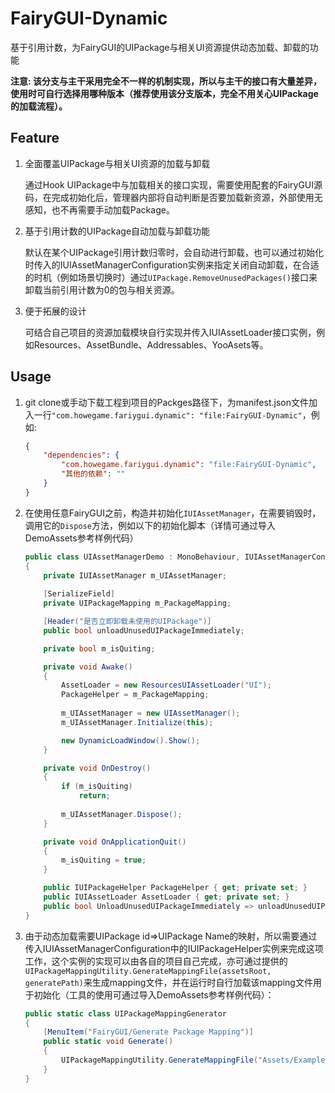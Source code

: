 # FairyGUI-Dynamic
基于引用计数，为FairyGUI的UIPackage与相关UI资源提供动态加载、卸载的功能

**注意: 该分支与主干采用完全不一样的机制实现，所以与主干的接口有大量差异，使用时可自行选择用哪种版本（推荐使用该分支版本，完全不用关心UIPackage的加载流程）。**

## Feature
1. 全面覆盖UIPackage与相关UI资源的加载与卸载

    通过Hook UIPackage中与加载相关的接口实现，需要使用配套的FairyGUI源码，在完成初始化后，管理器内部将自动判断是否要加载新资源，外部使用无感知，也不再需要手动加载Package。

2. 基于引用计数的UIPackage自动加载与卸载功能

    默认在某个UIPackage引用计数归零时，会自动进行卸载，也可以通过初始化时传入的IUIAssetManagerConfiguration实例来指定关闭自动卸载，在合适的时机（例如场景切换时）通过`UIPackage.RemoveUnusedPackages()`接口来卸载当前引用计数为0的包与相关资源。

3. 便于拓展的设计

    可结合自己项目的资源加载模块自行实现并传入IUIAssetLoader接口实例，例如Resources、AssetBundle、Addressables、YooAsets等。

## Usage
1. git clone或手动下载工程到项目的Packges路径下，为manifest.json文件加入一行`"com.howegame.fariygui.dynamic": "file:FairyGUI-Dynamic"`，例如:

    ```json
    {
        "dependencies": {
            "com.howegame.fariygui.dynamic": "file:FairyGUI-Dynamic",
            "其他的依赖": ""
        }
    }
    ```

2. 在使用任意FairyGUI之前，构造并初始化`IUIAssetManager`，在需要销毁时，调用它的`Dispose`方法，例如以下的初始化脚本（详情可通过导入DemoAssets参考样例代码）

    ```csharp
    public class UIAssetManagerDemo : MonoBehaviour, IUIAssetManagerConfiguration
    {
        private IUIAssetManager m_UIAssetManager;
        
        [SerializeField]
        private UIPackageMapping m_PackageMapping;
    
        [Header("是否立即卸载未使用的UIPackage")]
        public bool unloadUnusedUIPackageImmediately;
    
        private bool m_isQuiting;
    
        private void Awake()
        {
            AssetLoader = new ResourcesUIAssetLoader("UI");
            PackageHelper = m_PackageMapping;
            
            m_UIAssetManager = new UIAssetManager();
            m_UIAssetManager.Initialize(this);
    
            new DynamicLoadWindow().Show();
        }
    
        private void OnDestroy()
        {
            if (m_isQuiting)
                return;
            
            m_UIAssetManager.Dispose();
        }
    
        private void OnApplicationQuit()
        {
            m_isQuiting = true;
        }
    
        public IUIPackageHelper PackageHelper { get; private set; }
        public IUIAssetLoader AssetLoader { get; private set; }
        public bool UnloadUnusedUIPackageImmediately => unloadUnusedUIPackageImmediately;
    }
    ```

3. 由于动态加载需要UIPackage id=>UIPackage Name的映射，所以需要通过传入IUIAssetManagerConfiguration中的IUIPackageHelper实例来完成这项工作，这个实例的实现可以由各自的项目自己完成，亦可通过提供的`UIPackageMappingUtility.GenerateMappingFile(assetsRoot, generatePath)`来生成mapping文件，并在运行时自行加载该mapping文件用于初始化（工具的使用可通过导入DemoAssets参考样例代码）：

   ```csharp
   public static class UIPackageMappingGenerator
   {
       [MenuItem("FairyGUI/Generate Package Mapping")]
       public static void Generate()
       {
           UIPackageMappingUtility.GenerateMappingFile("Assets/Examples/Resources/UI", "Assets/Examples/Resources/UI/UIPackageMapping.asset");
       }
   }
   ```

   